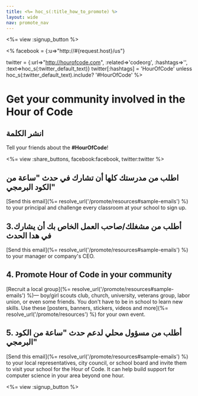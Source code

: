 ```yaml
---
title: <%= hoc_s(:title_how_to_promote) %>
layout: wide
nav: promote_nav
---
```

<%= view :signup_button %>

<% facebook = {:u=>"http://#{request.host}/us"}

twitter = {:url=>"http://hourofcode.com", :related=>'codeorg', :hashtags=>'', :text=>hoc_s(:twitter_default_text)} twitter[:hashtags] = 'HourOfCode' unless hoc_s(:twitter_default_text).include? '#HourOfCode' %>

# Get your community involved in the Hour of Code

## انشر الكلمة

Tell your friends about the **#HourOfCode**!

<%= view :share_buttons, facebook:facebook, twitter:twitter %>

## اطلب من مدرستك كلها أن تشارك في حدث "ساعة من الكود البرمجي"

[Send this email](%= resolve_url('/promote/resources#sample-emails') %) to your principal and challenge every classroom at your school to sign up.

## 3.أطلب من مشغلك/صاحب العمل الخاص بك أن يشارك في هدا الحدث

[Send this email](%= resolve_url('/promote/resources#sample-emails') %) to your manager or company's CEO.

## 4. Promote Hour of Code in your community

[Recruit a local group](%= resolve_url('/promote/resources#sample-emails') %)— boy/girl scouts club, church, university, veterans group, labor union, or even some friends. You don't have to be in school to learn new skills. Use these [posters, banners, stickers, videos and more](%= resolve_url('/promote/resources') %) for your own event.

## 5. أطلب من مسؤول محلي لدعم حدث "ساعة من الكود البرمجي"

[Send this email](%= resolve_url('/promote/resources#sample-emails') %) to your local representatives, city council, or school board and invite them to visit your school for the Hour of Code. It can help build support for computer science in your area beyond one hour.

<%= view :signup_button %>